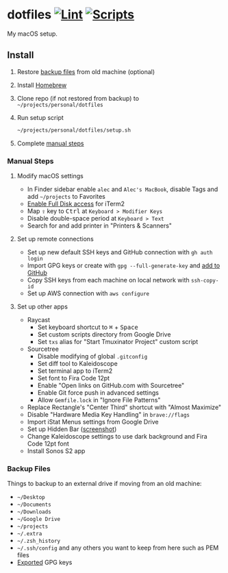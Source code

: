 # dotfiles [![Lint](https://github.com/AlecRust/dotfiles/actions/workflows/lint.yml/badge.svg)](https://github.com/AlecRust/dotfiles/actions/workflows/lint.yml) [![Scripts](https://github.com/AlecRust/dotfiles/actions/workflows/scripts.yml/badge.svg)](https://github.com/AlecRust/dotfiles/actions/workflows/scripts.yml)

My macOS setup.

## Install

1. Restore [backup files](#backup-files) from old machine (optional)

2. Install [Homebrew](https://brew.sh/)

3. Clone repo (if not restored from backup) to `~/projects/personal/dotfiles`

3. Run setup script

    ```sh
    ~/projects/personal/dotfiles/setup.sh
    ```

4. Complete [manual steps](#manual-steps)

### Manual Steps

1. Modify macOS settings

    - In Finder sidebar enable `alec` and `Alec's MacBook`, disable Tags and add `~/projects` to Favorites
    - [Enable Full Disk access](https://support.apple.com/en-us/HT210595) for iTerm2
    - Map <kbd>⇪</kbd> key to <kbd>Ctrl</kbd> at `Keyboard > Modifier Keys`
    - Disable double-space period at `Keyboard > Text`
    - Search for and add printer in "Printers & Scanners"

2. Set up remote connections

    - Set up new default SSH keys and GitHub connection with `gh auth login`
    - Import GPG keys or create with `gpg --full-generate-key` and [add to GitHub](https://docs.github.com/en/github/authenticating-to-github/generating-a-new-gpg-key)
    - Copy SSH keys from each machine on local network with `ssh-copy-id`
    - Set up AWS connection with `aws configure`

3. Set up other apps

    - Raycast
        - Set keyboard shortcut to <kbd>⌘</kbd> + <kbd>Space</kbd>
        - Set custom scripts directory from Google Drive
        - Set `txs` alias for "Start Tmuxinator Project" custom script
    - Sourcetree
        - Disable modifying of global `.gitconfig`
        - Set diff tool to Kaleidoscope
        - Set terminal app to iTerm2
        - Set font to Fira Code 12pt
        - Enable "Open links on GitHub.com with Sourcetree"
        - Enable Git force push in advanced settings
        - Allow `Gemfile.lock` in "Ignore File Patterns"
    - Replace Rectangle's "Center Third" shortcut with "Almost Maximize"
    - Disable "Hardware Media Key Handling" in `brave://flags`
    - Import iStat Menus settings from Google Drive
    - Set up Hidden Bar ([screenshot](https://i.imgur.com/Q1FwwJR.png))
    - Change Kaleidoscope settings to use dark background and Fira Code 12pt font
    - Install Sonos S2 app

### Backup Files

Things to backup to an external drive if moving from an old machine:

- `~/Desktop`
- `~/Documents`
- `~/Downloads`
- `~/Google Drive`
- `~/projects`
- `~/.extra`
- `~/.zsh_history`
- `~/.ssh/config` and any others you want to keep from here such as PEM files
- [Exported](https://gpgtools.tenderapp.com/kb/gpg-keychain-faq/backup-or-transfer-your-keys#backup-single-key) GPG keys
